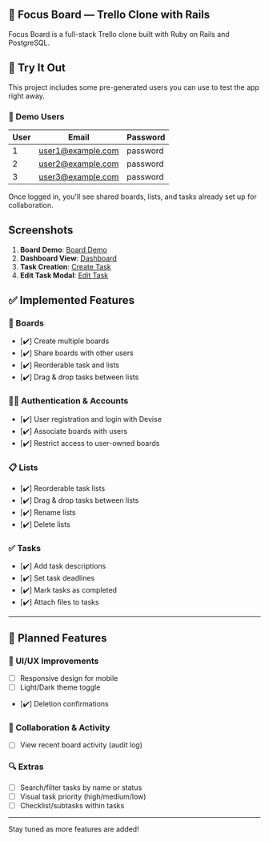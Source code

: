 ## 🎯 Focus Board — Trello Clone with Rails

Focus Board is a full-stack Trello clone built with Ruby on Rails and PostgreSQL.

## 🚀 Try It Out

This project includes some pre-generated users you can use to test the app right away.

### 👤 Demo Users

| User | Email             | Password |
| ---- | ----------------- | -------- |
| 1    | user1@example.com | password |
| 2    | user2@example.com | password |
| 3    | user3@example.com | password |

Once logged in, you'll see shared boards, lists, and tasks already set up for collaboration.

## Screenshots

1. **Board Demo**:
   [Board Demo](app/assets/images/demo.png)
2. **Dashboard View**:
   [Dashboard](app/assets/images/Dashboard.png)
3. **Task Creation**:
   [Create Task](app/assets/images/create-task.png)
4. **Edit Task Modal**:
   [Edit Task](app/assets/images/edit-task.png)

## ✅ Implemented Features

### 🧠 Boards

- [✔️] Create multiple boards
- [✔️] Share boards with other users
- [✔️] Reorderable task and lists
- [✔️] Drag & drop tasks between lists

### 🧑‍💼 Authentication & Accounts

- [✔️] User registration and login with Devise
- [✔️] Associate boards with users
- [✔️] Restrict access to user-owned boards

### 📋 Lists

- [✔️] Reorderable task lists
- [✔️] Drag & drop tasks between lists
- [✔️] Rename lists
- [✔️] Delete lists

### ✅ Tasks

- [✔️] Add task descriptions
- [✔️] Set task deadlines
- [✔️] Mark tasks as completed
- [✔️] Attach files to tasks

---

## 🧩 Planned Features

### 🎨 UI/UX Improvements

- [ ] Responsive design for mobile
- [ ] Light/Dark theme toggle
- [✔️] Deletion confirmations

### 🔄 Collaboration & Activity

- [ ] View recent board activity (audit log)

### 🔍 Extras

- [ ] Search/filter tasks by name or status
- [ ] Visual task priority (high/medium/low)
- [ ] Checklist/subtasks within tasks

---

Stay tuned as more features are added!
